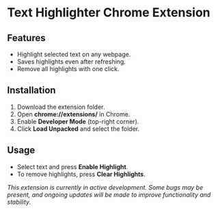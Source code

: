 # Text Highlighter Chrome Extension

## Features
- Highlight selected text on any webpage.
- Saves highlights even after refreshing.
- Remove all highlights with one click.

## Installation
1. Download the extension folder.
2. Open **chrome://extensions/** in Chrome.
3. Enable **Developer Mode** (top-right corner).
4. Click **Load Unpacked** and select the folder.

## Usage
- Select text and press **Enable Highlight**.
- To remove highlights, press **Clear Highlights**.

_This extension is currently in active development. Some bugs may be present, and ongoing updates will be made to improve functionality and stability._